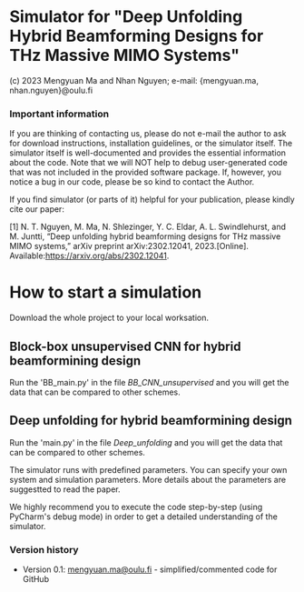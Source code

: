 # Simulator for "Deep Unfolding Hybrid Beamforming Designs for THz Massive MIMO Systems"
(c) 2023 Mengyuan Ma and Nhan Nguyen;
e-mail: {mengyuan.ma, nhan.nguyen}@oulu.fi

### Important information

If you are thinking of contacting us, please do not e-mail the author to ask for download instructions, installation guidelines, or the simulator itself. The simulator itself is well-documented and provides the essential information about the code. Note that we will NOT help to debug user-generated code that was not included in the provided software package. If, however, you notice a bug in our code, please be so kind to contact the Author.

If you find simulator (or parts of it) helpful for your publication, please kindly cite our paper:

[1] N. T. Nguyen, M. Ma, N. Shlezinger, Y. C. Eldar, A. L. Swindlehurst, and M. Juntti, “Deep unfolding hybrid beamforming designs for THz massive MIMO systems,” arXiv preprint arXiv:2302.12041, 2023.[Online]. Available:https://arxiv.org/abs/2302.12041.



# How to start a simulation
Download the whole project to your local worksation.
## Block-box unsupervised CNN for hybrid beamformining design
Run the 'BB_main.py' in the file *BB_CNN_unsupervised* and you will get the data that can be compared to other schemes.

## Deep unfolding for  hybrid beamformining design
Run the 'main.py' in the file *Deep_unfolding* and you will get the data that can be compared to other schemes.



The simulator runs with predefined parameters. You can specify your own system and simulation parameters. More details about the parameters are suggestted to read the paper. 

We highly recommend you to execute the code step-by-step (using PyCharm's debug mode) in order to get a detailed understanding of the simulator.

### Version history
- Version 0.1: mengyuan.ma@oulu.fi - simplified/commented code for GitHub
